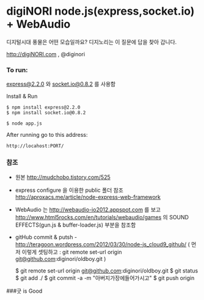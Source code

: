 digiNORI node.js(express,socket.io) + WebAudio
===

디지털시대 풍물은 어떤 모습일까요?
디지노리는 이 질문에 답을 찾아 갑니다.

http://digiNORI.com , @diginori

### To run:

express@2.2.0 와 socket.io@0.8.2 를 사용함


Install & Run

    $ npm install express@2.2.0
	$ npm install socket.io@0.8.2

	$ node app.js
	
After running go to this address:

	http://locahost:PORT/

	
### 참조

- 원본 http://mudchobo.tistory.com/525
- express configure 을 이용한 public 폴더 참조 http://aproxacs.me/article/node-express-web-framework
- WebAudio 는 http://webaudio-io2012.appspot.com 를 보고 http://www.html5rocks.com/en/tutorials/webaudio/games 의 SOUND EFFECTS(gun.js & buffer-loader.js) 부분을 참조함
- gitHub commit & putsh - http://teragoon.wordpress.com/2012/03/30/node-js_cloud9_github/ ( 먼저 이렇게 셋팅하고 : git remote set-url origin git@github.com:diginori/oldboy.git )
    
	$ git remote set-url origin git@github.com:diginori/oldboy.git
   	$ git status
    	$ git add ./
    	$ git commit -a -m "아버지가장에들어가시고"
    	$ git push origin

###굿 is Good
